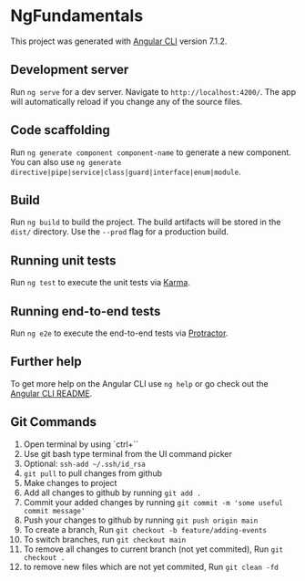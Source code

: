 # NgFundamentals

This project was generated with [Angular CLI](https://github.com/angular/angular-cli) version 7.1.2.

## Development server

Run `ng serve` for a dev server. Navigate to `http://localhost:4200/`. The app will automatically reload if you change any of the source files.

## Code scaffolding

Run `ng generate component component-name` to generate a new component. You can also use `ng generate directive|pipe|service|class|guard|interface|enum|module`.

## Build

Run `ng build` to build the project. The build artifacts will be stored in the `dist/` directory. Use the `--prod` flag for a production build.

## Running unit tests

Run `ng test` to execute the unit tests via [Karma](https://karma-runner.github.io).

## Running end-to-end tests

Run `ng e2e` to execute the end-to-end tests via [Protractor](http://www.protractortest.org/).

## Further help

To get more help on the Angular CLI use `ng help` or go check out the [Angular CLI README](https://github.com/angular/angular-cli/blob/master/README.md).


## Git Commands
1. Open terminal by using `ctrl+\`` 
2. Use git bash type terminal from the UI command picker
3. Optional: `ssh-add ~/.ssh/id_rsa`
4. `git pull` to pull changes from github
5. Make changes to project
6. Add all changes to github by running `git add .`
7. Commit your added changes by running `git commit -m 'some useful commit message'`
8. Push your changes to github by running `git push origin main`
9. To create a branch, Run `git checkout -b feature/adding-events`
10. To switch branches, run `git checkout main`
11. To remove all changes to current branch (not yet commited), Run `git checkout .`
12. to remove new files which are not yet commited, Run `git clean -fd`

